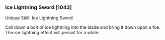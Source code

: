 ### Ice Lightning Sword [1043]

Unique Skill: Ice Lightning Sword

Call down a bolt of ice lightning into the blade and bring it down upon a foe. The ice lightning effect will persist for a while.